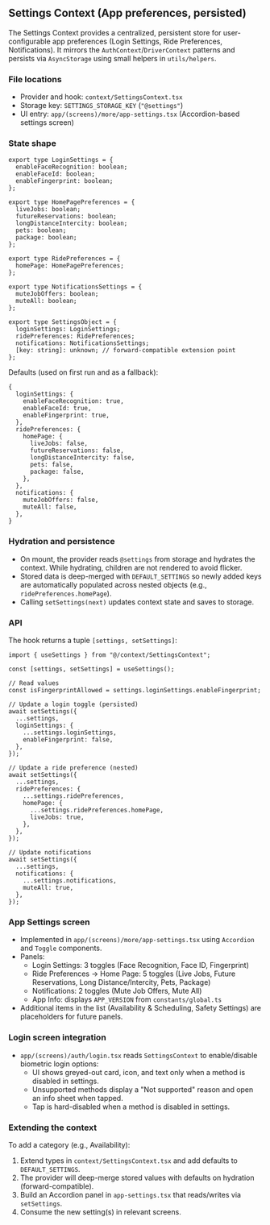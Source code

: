 ## Settings Context (App preferences, persisted)

The Settings Context provides a centralized, persistent store for user-configurable app preferences (Login Settings, Ride Preferences, Notifications). It mirrors the `AuthContext`/`DriverContext` patterns and persists via `AsyncStorage` using small helpers in `utils/helpers`.

### File locations

- Provider and hook: `context/SettingsContext.tsx`
- Storage key: `SETTINGS_STORAGE_KEY` (`"@settings"`)
- UI entry: `app/(screens)/more/app-settings.tsx` (Accordion-based settings screen)

### State shape

```
export type LoginSettings = {
  enableFaceRecognition: boolean;
  enableFaceId: boolean;
  enableFingerprint: boolean;
};

export type HomePagePreferences = {
  liveJobs: boolean;
  futureReservations: boolean;
  longDistanceIntercity: boolean;
  pets: boolean;
  package: boolean;
};

export type RidePreferences = {
  homePage: HomePagePreferences;
};

export type NotificationsSettings = {
  muteJobOffers: boolean;
  muteAll: boolean;
};

export type SettingsObject = {
  loginSettings: LoginSettings;
  ridePreferences: RidePreferences;
  notifications: NotificationsSettings;
  [key: string]: unknown; // forward-compatible extension point
};
```

Defaults (used on first run and as a fallback):

```
{
  loginSettings: {
    enableFaceRecognition: true,
    enableFaceId: true,
    enableFingerprint: true,
  },
  ridePreferences: {
    homePage: {
      liveJobs: false,
      futureReservations: false,
      longDistanceIntercity: false,
      pets: false,
      package: false,
    },
  },
  notifications: {
    muteJobOffers: false,
    muteAll: false,
  },
}
```

### Hydration and persistence

- On mount, the provider reads `@settings` from storage and hydrates the context. While hydrating, children are not rendered to avoid flicker.
- Stored data is deep-merged with `DEFAULT_SETTINGS` so newly added keys are automatically populated across nested objects (e.g., `ridePreferences.homePage`).
- Calling `setSettings(next)` updates context state and saves to storage.

### API

The hook returns a tuple `[settings, setSettings]`:

```
import { useSettings } from "@/context/SettingsContext";

const [settings, setSettings] = useSettings();

// Read values
const isFingerprintAllowed = settings.loginSettings.enableFingerprint;

// Update a login toggle (persisted)
await setSettings({
  ...settings,
  loginSettings: {
    ...settings.loginSettings,
    enableFingerprint: false,
  },
});

// Update a ride preference (nested)
await setSettings({
  ...settings,
  ridePreferences: {
    ...settings.ridePreferences,
    homePage: {
      ...settings.ridePreferences.homePage,
      liveJobs: true,
    },
  },
});

// Update notifications
await setSettings({
  ...settings,
  notifications: {
    ...settings.notifications,
    muteAll: true,
  },
});
```

### App Settings screen

- Implemented in `app/(screens)/more/app-settings.tsx` using `Accordion` and `Toggle` components.
- Panels:
  - Login Settings: 3 toggles (Face Recognition, Face ID, Fingerprint)
  - Ride Preferences → Home Page: 5 toggles (Live Jobs, Future Reservations, Long Distance/Intercity, Pets, Package)
  - Notifications: 2 toggles (Mute Job Offers, Mute All)
  - App Info: displays `APP_VERSION` from `constants/global.ts`
- Additional items in the list (Availability & Scheduling, Safety Settings) are placeholders for future panels.

### Login screen integration

- `app/(screens)/auth/login.tsx` reads `SettingsContext` to enable/disable biometric login options:
  - UI shows greyed-out card, icon, and text only when a method is disabled in settings.
  - Unsupported methods display a "Not supported" reason and open an info sheet when tapped.
  - Tap is hard-disabled when a method is disabled in settings.

### Extending the context

To add a category (e.g., Availability):

1. Extend types in `context/SettingsContext.tsx` and add defaults to `DEFAULT_SETTINGS`.
2. The provider will deep-merge stored values with defaults on hydration (forward-compatible).
3. Build an Accordion panel in `app-settings.tsx` that reads/writes via `setSettings`.
4. Consume the new setting(s) in relevant screens.
